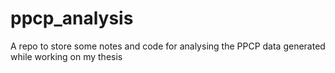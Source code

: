 # ppcp_analysis
A repo to store some notes and code for analysing the PPCP data generated while working on my thesis
